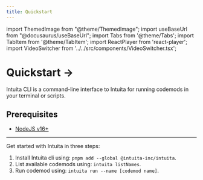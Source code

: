```yaml
---
title: Quickstart
---
```


import ThemedImage from "@theme/ThemedImage";
import useBaseUrl from "@docusaurus/useBaseUrl";
import Tabs from '@theme/Tabs';
import TabItem from '@theme/TabItem';
import ReactPlayer from 'react-player';
import VideoSwitcher from '../../src/components/VideoSwitcher.tsx';

# Quickstart →

Intuita CLI is a command-line interface to Intuita for running codemods in your terminal or scripts.

## Prerequisites

- [NodeJS v16+](https://nodejs.org/)

---


Get started with Intuita in three steps:

1. Install Intuita cli using: `pnpm add --global @intuita-inc/intuita`.
2. List available codemods using: `intuita listNames`.
3. Run codemod using: `intuita run --name [codemod name]`.

<VideoSwitcher 
lightImageSrc="/img/docs/cli/quickstart/intuita-cli-light.mp4"
darkImageSrc="/img/docs/cli/quickstart/intuita-cli-dark.mp4"/>